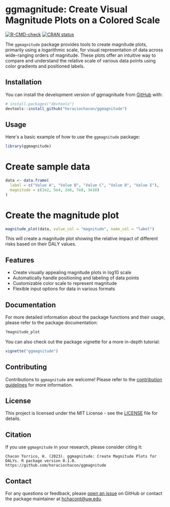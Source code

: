 # ggmagnitude: Create Visual Magnitude Plots on a Colored Scale

<!-- badges: start -->
[![R-CMD-check](https://github.com/horaciochacon/ggmagnitude/workflows/R-CMD-check/badge.svg)](https://github.com/horaciochacon/ggmagnitude/actions)
[![CRAN status](https://www.r-pkg.org/badges/version/ggmagnitude)](https://CRAN.R-project.org/package=ggmagnitude)
<!-- badges: end -->

The `ggmagnitude` package provides tools to create magnitude plots, primarily using a logarithmic scale, for visual representation of data across wide-ranging orders of magnitude. These plots offer an intuitive way to compare and understand the relative scale of various data points using color gradients and positioned labels.

## Installation

You can install the development version of ggmagnitude from [GitHub](https://github.com/) with:

```r
# install.packages("devtools")
devtools::install_github("horaciochacon/ggmagnitude")
```

## Usage

Here's a basic example of how to use the `ggmagnitude` package:

```r
library(ggmagnitude)
```
# Create sample data

```r
data <- data.frame(
  label = c("Value A", "Value B", "Value C", "Value D", "Value E"),
  magnitude = c(1e2, 5e4, 2e6, 7e8, 3e10)
)
```

# Create the magnitude plot

```r
magnitude_plot(data, value_col = "magnitude", name_col = "label")
```

This will create a magnitude plot showing the relative impact of different risks based on their DALY values.

## Features

- Create visually appealing magnitude plots in log10 scale
- Automatically handle positioning and labeling of data points
- Customizable color scale to represent magnitude
- Flexible input options for data in various formats

## Documentation

For more detailed information about the package functions and their usage, please refer to the package documentation:

```r
?magnitude_plot
```

You can also check out the package vignette for a more in-depth tutorial:

```r
vignette("ggmagnitude")
```

## Contributing

Contributions to `ggmagnitude` are welcome! Please refer to the [contribution guidelines](CONTRIBUTING.md) for more information.

## License

This project is licensed under the MIT License - see the [LICENSE](LICENSE) file for details.

## Citation

If you use `ggmagnitude` in your research, please consider citing it:

```
Chacon Torrico, H. (2023). ggmagnitude: Create Magnitude Plots for DALYs. R package version 0.1.0.
https://github.com/horaciochacon/ggmagnitude
```

## Contact

For any questions or feedback, please [open an issue](https://github.com/horaciochacon/ggmagnitude/issues) on GitHub or contact the package maintainer at hchacont@uw.edu.

